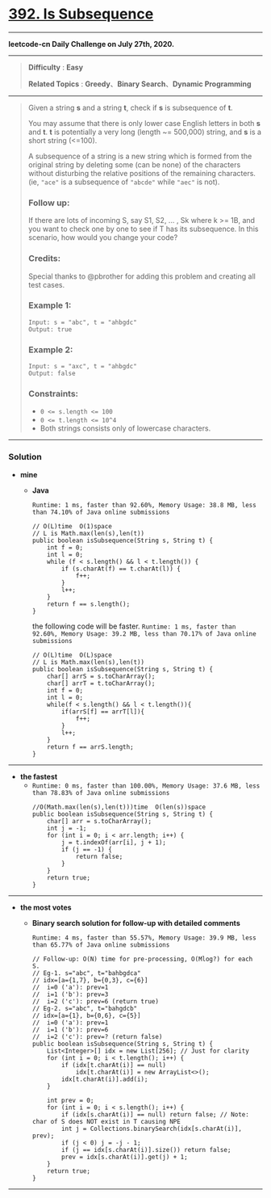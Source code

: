# [392. Is Subsequence](https://leetcode.com/problems/is-subsequence/description/)
---

**leetcode-cn Daily Challenge on July 27th, 2020.**

---

> **Difficulty** : **Easy**
> 
> **Related Topics** : **Greedy**、**Binary Search**、**Dynamic Programming**

---

> Given a string **s** and a string **t**, check if **s** is subsequence of **t**.
>
> You may assume that there is only lower case English letters in both **s** and **t**. **t** is potentially a very long (length ~= 500,000) string, and **s** is a short string (<=100).
>
> A subsequence of a string is a new string which is formed from the original string by deleting some (can be none) of the characters without disturbing the relative positions of the remaining characters. (ie, `"ace"` is a subsequence of `"abcde"` while  `"aec"` is not).
>
>
> ### Follow up:
> If there are lots of incoming S, say S1, S2, ... , Sk where k >= 1B, and you want to check one by one to see if T has its subsequence. In this scenario, how would you change your code?
>
> ###  Credits:
> Special thanks to @pbrother for adding this problem and creating all test cases.
>
>
> ### Example 1:
> ```
> Input: s = "abc", t = "ahbgdc"
> Output: true
> ```
>
> ### Example 2:
> ```
> Input: s = "axc", t = "ahbgdc"
> Output: false
> ```
>
> ### Constraints:
> * `0 <= s.length <= 100`
> * `0 <= t.length <= 10^4`
> * Both strings consists only of lowercase characters.

---

### Solution
* **mine**
  * **Java**
    
    `Runtime: 1 ms, faster than 92.60%, Memory Usage: 38.8 MB, less than 74.10% of Java online submissions`
    ```
    // O(L)time  O(1)space
    // L is Math.max(len(s),len(t))
    public boolean isSubsequence(String s, String t) {
        int f = 0;
        int l = 0;
        while (f < s.length() && l < t.length()) {
            if (s.charAt(f) == t.charAt(l)) {
                f++;
            }
            l++;
        }
        return f == s.length();
    }
    ```
    
    the following code will be faster. `Runtime: 1 ms, faster than 92.60%, Memory Usage: 39.2 MB, less than 70.17% of Java online submissions`
    ```
    // O(L)time  O(L)space
    // L is Math.max(len(s),len(t))
    public boolean isSubsequence(String s, String t) {
        char[] arrS = s.toCharArray();
        char[] arrT = t.toCharArray();
        int f = 0;
        int l = 0;
        while(f < s.length() && l < t.length()){
            if(arrS[f] == arrT[l]){
                f++;
            }
            l++;
        }
        return f == arrS.length;
    }
    ```
    
---

* **the fastest**
  * `Runtime: 0 ms, faster than 100.00%, Memory Usage: 37.6 MB, less than 78.83% of Java online submissions`
    ```
    //O(Math.max(len(s),len(t)))time  O(len(s))space
    public boolean isSubsequence(String s, String t) {
        char[] arr = s.toCharArray();
        int j = -1;
        for (int i = 0; i < arr.length; i++) {
            j = t.indexOf(arr[i], j + 1);
            if (j == -1) {
                return false;
            }
        }
        return true;
    }
    ```


---

* **the most votes**
  * **Binary search solution for follow-up with detailed comments**
  
    `Runtime: 4 ms, faster than 55.57%, Memory Usage: 39.9 MB, less than 65.77% of Java online submissions`
    ```
    // Follow-up: O(N) time for pre-processing, O(Mlog?) for each S.
    // Eg-1. s="abc", t="bahbgdca"
    // idx=[a={1,7}, b={0,3}, c={6}]
    //  i=0 ('a'): prev=1
    //  i=1 ('b'): prev=3
    //  i=2 ('c'): prev=6 (return true)
    // Eg-2. s="abc", t="bahgdcb"
    // idx=[a={1}, b={0,6}, c={5}]
    //  i=0 ('a'): prev=1
    //  i=1 ('b'): prev=6
    //  i=2 ('c'): prev=? (return false)
    public boolean isSubsequence(String s, String t) {
        List<Integer>[] idx = new List[256]; // Just for clarity
        for (int i = 0; i < t.length(); i++) {
            if (idx[t.charAt(i)] == null)
                idx[t.charAt(i)] = new ArrayList<>();
            idx[t.charAt(i)].add(i);
        }
        
        int prev = 0;
        for (int i = 0; i < s.length(); i++) {
            if (idx[s.charAt(i)] == null) return false; // Note: char of S does NOT exist in T causing NPE
            int j = Collections.binarySearch(idx[s.charAt(i)], prev);
            if (j < 0) j = -j - 1;
            if (j == idx[s.charAt(i)].size()) return false;
            prev = idx[s.charAt(i)].get(j) + 1;
        }
        return true;
    }
    ```

---
